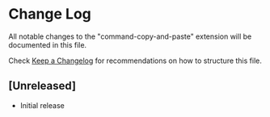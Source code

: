 # Change Log

All notable changes to the "command-copy-and-paste" extension will be documented in this file.

Check [Keep a Changelog](http://keepachangelog.com/) for recommendations on how to structure this file.

## [Unreleased]

- Initial release